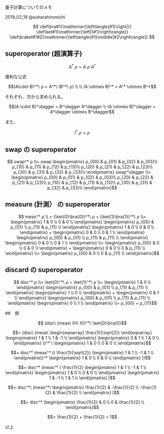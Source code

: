 量子計算についてのメモ

2019_02_18 @suharahiromichi 

$$
\def\bra#1{\mathinner{\left\langle{#1}\right|}}
\def\ket#1{\mathinner{\left|{#1}\right\rangle}}
\def\braket#1#2{\mathinner{\left\langle{#1}\middle|#2\right\rangle}}
$$

## superoperator (超演算子)

```math
A^*\ ρ = A\ ρ\ A^\dagger
```

便利な公式

```math
(A\cdot B)^*\ ρ = A^*\ (B^*\ ρ)

\\
\\

(A \otimes B)^* = A^* \otimes B^*
```

それぞれ、次から求められる。

```math
(A \cdot B)^\dagger = B^\dagger A^\dagger
\\
(A \otimes B)^\dagger = A^\dagger \otimes B^\dagger
```

また、

```math
I^*\ ρ　= ρ
```

## swap の superoperator

```math

swap^* ρ
\\=
swap
\begin{pmatrix}
ρ_{00} & ρ_{01} & p_{02} & p_{03}\\
ρ_{10} & ρ_{11} & p_{12} & p_{13}\\
ρ_{20} & ρ_{21} & p_{22} & p_{23}\\
ρ_{30} & ρ_{31} & p_{32} & p_{33}\\
\end{pmatrix}
swap^\dagger
\\=
\begin{pmatrix}
ρ_{00} & ρ_{01} & p_{02} & p_{03}\\
ρ_{20} & ρ_{22} & p_{21} & p_{23}\\
ρ_{10} & ρ_{12} & p_{11} & p_{13}\\
ρ_{30} & ρ_{31} & p_{32} & p_{33}\\
\end{pmatrix}
```

## measure (計測） の superoperator

```math

meas^* ρ
\\
=
(\ket{0}\bra{0})^*\ ρ
+
(\ket{1}\bra{1})^*\ ρ
\\=
\begin{pmatrix}
1 & 0 \\
0 & 0 \\
\end{pmatrix}
\begin{pmatrix}
ρ_{00} & ρ_{01} \\
ρ_{11} & ρ_{11} \\
\end{pmatrix}
\begin{pmatrix}
1 & 0 \\
0 & 0 \\
\end{pmatrix}
+
\begin{pmatrix}
0 & 0 \\
0 & 1 \\
\end{pmatrix}
\begin{pmatrix}
ρ_{00} & ρ_{01} \\
ρ_{11} & ρ_{11} \\
\end{pmatrix}
\begin{pmatrix}
0 & 0 \\
0 & 1 \\
\end{pmatrix}
\\=
\begin{pmatrix}
ρ_{00} & 0 \\
0 & 0 \\
\end{pmatrix}
+
\begin{pmatrix}
0 & 0 \\
0 & ρ_{11} \\
\end{pmatrix}
\\=
\begin{pmatrix}
ρ_{00} & 0 \\
0 & ρ_{11} \\
\end{pmatrix}
```

## discard の superoperator

```math

disc^* ρ
\\=
\ket{0}^*\ ρ + \ket{1}^*\ ρ
\\=
\begin{pmatrix}
1 & 0 \\
\end{pmatrix}
\begin{pmatrix}
ρ_{00} & ρ_{01} \\
ρ_{11} & ρ_{11} \\
\end{pmatrix}
\begin{pmatrix}
1 \\
0 \\
\end{pmatrix}
+
\begin{pmatrix}
0 & 1 \\
\end{pmatrix}
\begin{pmatrix}
ρ_{00} & ρ_{01} \\
ρ_{11} & ρ_{11} \\
\end{pmatrix}
\begin{pmatrix}
0 \\
1 \\
\end{pmatrix}
\\=
ρ_{00} + ρ_{11}
```

##　例

```math

(disc\ (meas\ (H\ X))^*\  \ket{0}\bra{0}
```

```math
=
(disc\ (meas\ 
\begin{eqnarray}
\frac{1}{\sqrt{2}}
\end{eqnarray}
\begin{pmatrix}
1 & 1 \\
1 & -1 \\
\end{pmatrix}
\begin{pmatrix}
0 & 1 \\
1 & 0 \\
\end{pmatrix}
))^*
\ 
\begin{pmatrix}
1 & 0 \\
0 & 0 \\
\end{pmatrix}
```

```math
=
disc^* 
(meas^*
((
\frac{1}{\sqrt{2}}
\begin{pmatrix}
1 & 1 \\
-1 & 1 \\
\end{pmatrix})^* 
\begin{pmatrix}
1 & 0 \\
0 & 0 \\
\end{pmatrix}
))
```

```math
=
disc^* 
(meas^*
(
\frac{1}{2}
\begin{pmatrix}
1 & 1 \\
-1 & 1 \\
\end{pmatrix}
\begin{pmatrix}
1 & 0 \\
0 & 0 \\
\end{pmatrix}
\begin{pmatrix}
1 & -1 \\
1 & 1 \\
\end{pmatrix}
)
```

```math
=
disc^*\ 
(meas^*\
\begin{pmatrix}
\frac{1}{2} & -\frac{1}{2} \\
-\frac{1}{2} & \frac{1}{2} \\
\end{pmatrix}
)
```

```math
=
disc^* 

\begin{pmatrix}
\frac{1}{2} & 0 \\
0 & \frac{1}{2} \\
\end{pmatrix}
```

```math
=
\frac{1}{2}
+
\frac{1}{2}
=
1
```

以上

